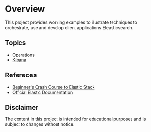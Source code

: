 # Overview

This project provides working examples to illustrate techniques to orchestrate, use and develop client applications Eleasticsearch.

## Topics

* [Operations](./docs/operations.md)
* [Kibana](./docs/kibana.md)

## Refereces

* [Beginner's Crash Course to Elastic Stack](https://www.youtube.com/watch?v=gS_nHTWZEJ8&list=PL_mJOmq4zsHZYAyK606y7wjQtC0aoE6Es)
* [Official Elastic Documentation](https://www.elastic.co/guide/index.html)


## Disclaimer

The content in this project is intended for educational purposes and is subject to changes without notice.
